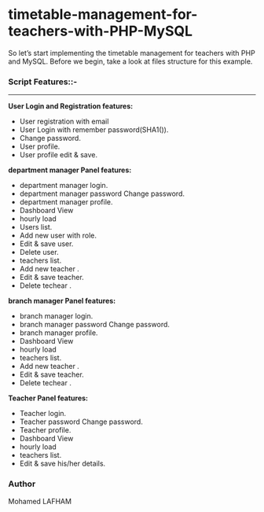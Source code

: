 
# timetable-management-for-teachers-with-PHP-MySQL
So let’s start implementing the timetable management for teachers with PHP and MySQL. Before we begin, take a look at files structure for this example.

<div class="script-details">
  <h3>Script Features::-</h3>
  <hr>
  <p><strong>User Login and Registration features:</strong></p>

<ul>
 <li>User registration with email </li>
 <li>User Login with remember password(SHA1()).</li>
 <li>Change password.</li>
 <li>User profile.</li>
 <li>User profile edit & save.</li>
</ul>

<p><strong>department manager Panel features: </strong></p>

<ul>
 <li>department manager login.</li>
 <li>department manager password Change password.</li>
 <li>department manager profile.</li>
 <li>Dashboard View</li>
  <li>hourly load</li>
 <li>Users list.</li>
 <li>Add new user with role.</li>
 <li>Edit & save user.</li>
 <li>Delete user.</li>
  <li>teachers list.</li>
 <li>Add new teacher .</li>
 <li>Edit & save teacher.</li>
 <li>Delete techear .</li>
</ul>

<p><strong>branch manager Panel features: </strong></p>

<ul>
 <li>branch manager login.</li>
 <li>branch manager password Change password.</li>
 <li>branch manager profile.</li>
 <li>Dashboard View</li>
  <li>hourly load</li>
 <li>teachers list.</li>
 <li>Add new teacher .</li>
 <li>Edit & save teacher.</li>
 <li>Delete techear .</li>
</ul>

<p><strong>Teacher Panel features: </strong></p>

<ul>
 <li>Teacher login.</li>
 <li>Teacher password Change password.</li>
 <li>Teacher profile.</li>
 <li>Dashboard View</li>
  <li>hourly load</li>
 <li>teachers list.</li>
 <li>Edit & save his/her details.</li>
</ul>
</div>



</ul>

<h3>Author</h3>
<span>Mohamed LAFHAM</span>

</div>

